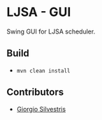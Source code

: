 # LJSA - GUI

Swing GUI for LJSA scheduler.

## Build

- `mvn clean install`


## Contributors

* [Giorgio Silvestris](https://github.com/giosil)

